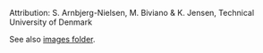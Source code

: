 Attribution: S. Arnbjerg-Nielsen, M. Biviano & K. Jensen, Technical University of Denmark

See also [images folder](../img).
